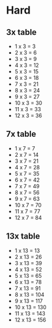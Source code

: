 # Hard

## 3x table

 * 1 x 3 = 3
 * 2 x 3 = 6
 * 3 x 3 = 9
 * 4 x 3 = 12
 * 5 x 3 = 15
 * 6 x 3 = 18
 * 7 x 3 = 21
 * 8 x 3 = 24
 * 9 x 3 = 27
 * 10 x 3 = 30
 * 11 x 3 = 33
 * 12 x 3 = 36

## 7x table 

 * 1 x 7 = 7
 * 2 x 7 = 14
 * 3 x 7 = 21
 * 4 x 7 = 28
 * 5 x 7 = 35
 * 6 x 7 = 42
 * 7 x 7 = 49
 * 8 x 7 = 56
 * 9 x 7 = 63
 * 10 x 7 = 70
 * 11 x 7 = 77
 * 12 x 7 = 84

## 13x table

 * 1 x 13 = 13 
 * 2 x 13 = 26
 * 3 x 13 = 39
 * 4 x 13 = 52
 * 5 x 13 = 65
 * 6 x 13 = 78
 * 7 x 13 = 91
 * 8 x 13 = 104
 * 9 x 13 = 117
 * 10 x 13 = 130
 * 11 x 13 = 143
 * 12 x 13 = 156
